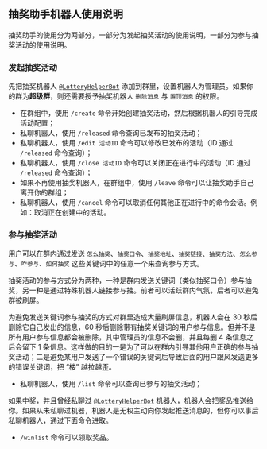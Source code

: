 ## 抽奖助手机器人使用说明

抽奖助手的使用分为两部分，一部分为发起抽奖活动的使用说明，一部分为参与抽奖活动的使用说明。

### 发起抽奖活动

先把抽奖机器人 [`@LotteryHelperBot`](https://t.me/LotteryHelperBot) 添加到群里，设置机器人为管理员。如果你的群为**超级群**，则还需要授予抽奖机器人 `删除消息` 与 `置顶消息` 的权限。

- 在群组中，使用 `/create` 命令开始创建抽奖活动，然后根据机器人的引导完成活动配置；
- 私聊机器人，使用 `/released` 命令查询已发布的抽奖活动；
- 私聊机器人，使用 `/edit 活动ID` 命令可以修改已发布的活动（ID 通过 `/released` 命令查询）；
- 私聊机器人，使用 `/close 活动ID` 命令可以关闭正在进行中的活动（ID 通过 `/released` 命令查询）；
- 如果不再使用抽奖机器人，在群组中，使用 `/leave` 命令可以让抽奖助手自己离开你的群组；
- 私聊机器人，使用 `/cancel` 命令可以取消任何其他正在进行中的命令会话。例如：取消正在创建中的活动。

### 参与抽奖活动

用户可以在群内通过发送 `怎么抽奖`、`抽奖口令`、`抽奖地址`、`抽奖链接`、`抽奖方法`、`怎么参与`、`咋参与`、`如何抽奖` 这些关键词中的任意一个来查询参与方式。

抽奖活动的参与方式分为两种，一种是群内发送关键词（类似抽奖口令）参与抽奖，另一种是通过特殊机器人链接参与抽。前者可以活跃群内气氛，后者可以避免群被刷屏。

为避免发送关键词参与抽奖的方式对群里造成大量刷屏信息，机器人会在 30 秒后删除它自己发出的信息，60 秒后删除带有抽奖关键词的用户参与信息。但并不是所有用户参与信息都会被删除，其中管理员的信息不会删，并且每删 4 条信息之后会留下 1 条信息。这样做的目的一是为了可以在群内引导其他用户正确的参与抽奖活动；二是避免某用户发送了一个错误的关键词后导致后面的用户跟风发送更多的错误关键词，把 “楼” 越拉越歪。

- 私聊机器人，使用 `/list` 命令可以查询已参与的抽奖活动；

如果中奖，并且曾经私聊过 [`@LotteryHelperBot`](https://t.me/LotteryHelperBot) 机器人，机器人会把奖品推送给你。如果从未私聊过机器，机器人是无权主动向你发起推送消息的，但你可以事后私聊机器人，通过下面命令进取。

- `/winlist` 命令可以领取奖品。